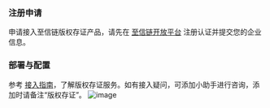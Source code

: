

### 注册申请
申请接入至信链版权存证产品，请先在 [至信链开放平台](https://open.zxinchain.com/register?from=portal) 注册认证并提交您的企业信息。

### 部署与配置
参考 [接入指南](https://www.zxinchain.com/accessDocuments/)，了解版权存证服务。如有接入疑问，可添加小助手进行咨询，添加时请备注“版权存证”。
![image](https://user-images.githubusercontent.com/93298732/139182380-7589fc23-5891-47da-9516-e78d0ee0add3.png)



